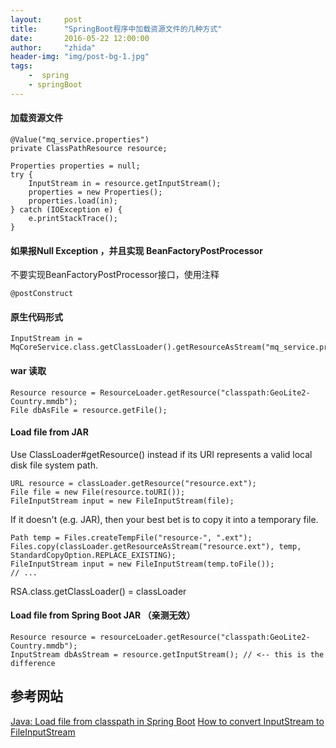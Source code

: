 ```yaml
---
layout:     post
title:      "SpringBoot程序中加载资源文件的几种方式"
date:       2016-05-22 12:00:00
author:     "zhida"
header-img: "img/post-bg-1.jpg"
tags:
    -  spring
    - springBoot
---
```


#### 加载资源文件

```
@Value("mq_service.properties")
private ClassPathResource resource;

Properties properties = null;
try {
	InputStream in = resource.getInputStream();
	properties = new Properties();
	properties.load(in);
} catch (IOException e) {
	e.printStackTrace();
}

```

#### 如果报Null Exception ，并且实现 BeanFactoryPostProcessor

不要实现BeanFactoryPostProcessor接口，使用注释
```
@postConstruct
```

#### 原生代码形式
```
InputStream in = MqCoreService.class.getClassLoader().getResourceAsStream("mq_service.properties");
```


#### war 读取

```
Resource resource = ResourceLoader.getResource("classpath:GeoLite2-Country.mmdb");
File dbAsFile = resource.getFile();
```

#### Load file from  JAR 

Use ClassLoader#getResource() instead if its URI represents a valid local disk file system path.

```
URL resource = classLoader.getResource("resource.ext");
File file = new File(resource.toURI());
FileInputStream input = new FileInputStream(file);
```

If it doesn't (e.g. JAR), then your best bet is to copy it into a temporary file.

```
Path temp = Files.createTempFile("resource-", ".ext");
Files.copy(classLoader.getResourceAsStream("resource.ext"), temp, StandardCopyOption.REPLACE_EXISTING);
FileInputStream input = new FileInputStream(temp.toFile());
// ...
```

RSA.class.getClassLoader() = classLoader

#### Load file from Spring Boot JAR （亲测无效）

```
Resource resource = resourceLoader.getResource("classpath:GeoLite2-Country.mmdb");
InputStream dbAsStream = resource.getInputStream(); // <-- this is the difference

```

## 参考网站

[Java: Load file from classpath in Spring Boot](https://smarterco.de/java-load-file-from-classpath-in-spring-boot/)
[How to convert InputStream to FileInputStream](https://stackoverflow.com/questions/2353057/how-to-convert-inputstream-to-fileinputstream)